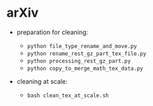 # arXiv


- preparation for cleaning: 
    - `python file_type_rename_and_move.py`
    - `python rename_rest_gz_part_tex_file.py`
    - `python processing_rest_gz_part.py`
    - `python copy_to_merge_math_tex_data.py`

- cleaning at scale: 
    - `bash clean_tex_at_scale.sh`